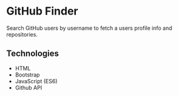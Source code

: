 # GitHub Finder

Search GitHub users by username to fetch a users profile info and repositories.

## Technologies

- HTML
- Bootstrap
- JavaScript (ES6)
- Github API
